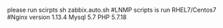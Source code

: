 please run scirpts sh zabbix.auto.sh
#LNMP scripts is run RHEL7/Centos7 
#Nginx version 1.13.4 Mysql 5.7 PHP 5.7.18 

